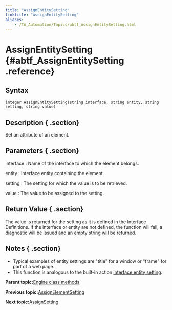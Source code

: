 ```yaml
--- 
title: "AssignEntitySetting"
linktitle: "AssignEntitySetting"
aliases: 
    - /TA_Automation/Topics/abtf_AssignEntitySetting.html
---
```

# AssignEntitySetting {#abtf_AssignEntitySetting .reference}

## Syntax

`integer AssignEntitySetting(string interface, string entity, string setting, string value)`

## Description { .section}

Set an attribute of an element.

## Parameters { .section}

interface
:   Name of the interface to which the element belongs.

entity
:   Interface entity containing the element.

setting
:   The setting for which the value is to be retrieved.

value
:   The value to be assigned to the setting.

## Return Value { .section}

The value is returned for the setting as it is defined in the Interface Definitions. If the interface or entity are not defined, the function will fail, a diagnostic will be issued and an empty string will be returned.

## Notes { .section}

-   Typical examples of entity settings are "title" for a window or "frame" for part of a web page.
-   This function is analogous to the built-in action [interface entity setting](bia_interface_entity_setting.html).

**Parent topic:**[Engine class methods](../../TA_Automation/Topics/abtf_Engine_classes.html)

**Previous topic:**[AssignElementSetting](../../TA_Automation/Topics/abtf_AssignElementSetting.html)

**Next topic:**[AssignSetting](../../TA_Automation/Topics/abtf_AssignSetting.html)

